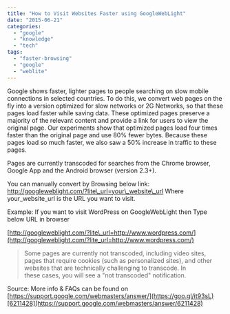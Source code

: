 ```yaml
---
title: "How to Visit Websites Faster using GoogleWebLight"
date: "2015-06-21"
categories: 
  - "google"
  - "knowledge"
  - "tech"
tags: 
  - "faster-browsing"
  - "google"
  - "weblite"
---
```


Google shows faster, lighter pages to people searching on slow mobile connections in selected countries. To do this, we convert web pages on the fly into a version optimized for slow networks or 2G Networks, so that these pages load faster while saving data. These optimized pages preserve a majority of the relevant content and provide a link for users to view the original page. Our experiments show that optimized pages load four times faster than the original page and use 80% fewer bytes. Because these pages load so much faster, we also saw a 50% increase in traffic to these pages.

Pages are currently transcoded for searches from the Chrome browser, Google App and the Android browser (version 2.3+).

You can manually convert by Browsing below link: http://googleweblight.com/?lite\_url=your\_website\_url Where your\_website\_url is the URL you want to visit.

Example: If you want to visit WordPress on GoogleWebLight then Type below URL in browser

[http://googleweblight.com/?lite\_url=http://www.wordpress.com/](http://googleweblight.com/?lite_url=http://www.wordpress.com/)

> Some pages are currently not transcoded, including video sites, pages that require cookies (such as personalized sites), and other websites that are technically challenging to transcode. In these cases, you will see a "not transcoded" notification.

Source: More info & FAQs can be found on [https://support.google.com/webmasters/answer/](https://goo.gl/it93sL)[6211428](https://support.google.com/webmasters/answer/6211428)
